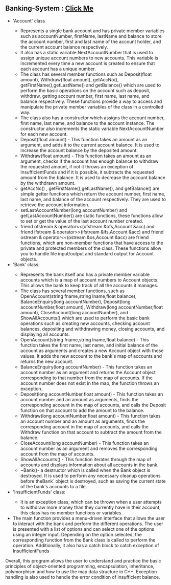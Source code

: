 ## Banking-System : <a href = "https://nandini-gangrade.github.io/Banking-System/" target = "_blank">Click Me</a>
<p>
<ul>
  <li>'Account' class</li>
    <ul>
      <li>Represents a single bank account and has private member variables such as accountNumber, firstName, lastName and balance to store the account number, first and last name of the account holder, and the current account balance respectively.</li>
      <li>It also has a static variable NextAccountNumber that is used to assign unique account numbers to new accounts. This variable is incremented every time a new account is created to ensure that each account has a unique number.</li>
      <li>The class has several member functions such as Deposit(float amount), Withdraw(float amount), getAccNo(), getFirstName(),getLastName() and getBalance() which are used to perform the basic operations on the account such as deposit, withdraw, getting account number, first name, last name, and balance respectively. These functions provide a way to access and manipulate the private member variables of the class in a controlled way.</li>
      <li>The class also has a constructor which assigns the account number, first name, last name, and balance to the account instance. The constructor also increments the static variable NextAccountNumber for each new account.</li>
      <li>Deposit(float amount) - This function takes an amount as an argument, and adds it to the current account balance. It is used to increase the account balance by the deposited amount.</li>
      <li>Withdraw(float amount) - This function takes an amount as an argument, checks if the account has enough balance to withdraw the requested amount, if not it throws an exception of InsufficientFunds and if it is possible, it subtracts the requested amount from the balance. It is used to decrease the account balance by the withdrawn amount.</li>
      <li>getAccNo() , getFirstName(),getLastName(), and getBalance() are simple getter functions which return the account number, first name, last name, and balance of the account respectively. They are used to retrieve the account information.</li>
      <li>setLastAccountNumber(long accountNumber) and getLastAccountNumber() are static functions, these functions allow to set or get the value of the last account number created.</li>
      <li>friend ofstream & operator<<(ofstream &ofs,Account &acc) and friend ifstream & operator>>(ifstream &ifs,Account &acc) and friend ostream & operator<<(ostream &os,Account &acc) are friend functions, which are non-member functions that have access to the private and protected members of the class. These functions allow you to handle file input/output and standard output for Account objects.</li>
    </ul>
  <li>'Bank' class:</li>
    <ul>
      <li>Represents the bank itself and has a private member variable accounts which is a map of account numbers to Account objects. This allows the bank to keep track of all the accounts it manages.</li>
      <li>The class has several member functions, such as OpenAccount(string fname,string lname,float balance), BalanceEnquiry(long accountNumber), Deposit(long accountNumber,float amount), Withdraw(long accountNumber,float amount), CloseAccount(long accountNumber), and ShowAllAccounts() which are used to perform the basic bank operations such as creating new accounts, checking account balances, depositing and withdrawing money, closing accounts, and displaying all accounts.</li>
      <li>OpenAccount(string fname,string lname,float balance) - This function takes the first name, last name, and initial balance of the account as arguments and creates a new Account object with these values. It adds the new account to the bank's map of accounts and returns the new account.</li>
      <li>BalanceEnquiry(long accountNumber) - This function takes an account number as an argument and returns the Account object corresponding to that number from the map of accounts. If the account number does not exist in the map, the function throws an exception.</li>
      <li>Deposit(long accountNumber,float amount) - This function takes an account number and an amount as arguments, finds the corresponding account in the map of accounts, and calls the Deposit function on that account to add the amount to the balance.</li>
      <li>Withdraw(long accountNumber,float amount) - This function takes an account number and an amount as arguments, finds the corresponding account in the map of accounts, and calls the Withdraw function on that account to subtract the amount from the balance.</li>
      <li>CloseAccount(long accountNumber) - This function takes an account number as an argument and removes the corresponding account from the map of accounts.</li>
      <li>ShowAllAccounts() - This function iterates through the map of accounts and displays information about all accounts in the bank.</li>
      <li>~Bank()- a destructor which is called when the Bank object is destroyed. It is used to perform any necessary cleanup operations before theBank` object is destroyed, such as saving the current state of the bank's accounts to a file.</li>
    </ul>
  <li>'InsufficientFunds' class:</li>
     <ul>
       <li>It is an exception class, which can be thrown when a user attempts to withdraw more money than they currently have in their account, this class has no member functions or variables.</li>
     </ul>
  <li>The main function provides a menu-driven interface that allows the user to interact with the bank and perform the different operations. The user is presented with a list of options and can select one of the options using an integer input. Depending on the option selected, the corresponding function from the Bank class is called to perform the operation. Additionally, it also has a catch block to catch exception of InsufficientFunds</li>
</ul>
<p>Overall, this program allows the user to understand and practice the basic principles of object-oriented programming, encapsulation, inheritance, polymorphism and how to use the map data structure in C++. Exception handling is also used to handle the error condition of insufficient balance.</p>
</p>
